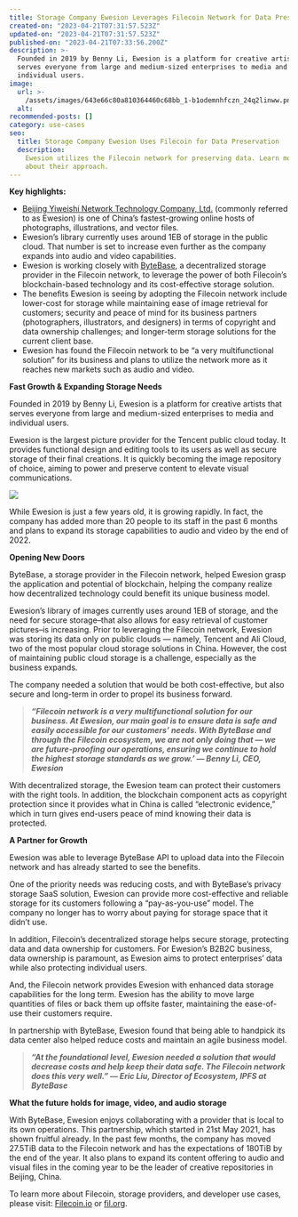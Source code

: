 ```yaml
---
title: Storage Company Ewesion Leverages Filecoin Network for Data Preservation
created-on: "2023-04-21T07:31:57.523Z"
updated-on: "2023-04-21T07:31:57.523Z"
published-on: "2023-04-21T07:33:56.200Z"
description: >-
  Founded in 2019 by Benny Li, Ewesion is a platform for creative artists that
  serves everyone from large and medium-sized enterprises to media and
  individual users.
image:
  url: >-
    /assets/images/643e66c80a810364460c68bb_1-b1odemnhfczn_24q2linww.png
  alt:
recommended-posts: []
category: use-cases
seo:
  title: Storage Company Ewesion Uses Filecoin for Data Preservation
  description:
    Ewesion utilizes the Filecoin network for preserving data. Learn more
    about their approach.
---
```


**Key highlights:**

- [Beijing Yiweishi Network Technology Company, Ltd.](http://www.ewesion.com/) (commonly referred to as Ewesion) is one of China’s fastest-growing online hosts of photographs, illustrations, and vector files.
- Ewesion’s library currently uses around 1EB of storage in the public cloud. That number is set to increase even further as the company expands into audio and video capabilities.
- Ewesion is working closely with [ByteBase](https://www.bytebase.cn/#/), a decentralized storage provider in the Filecoin network, to leverage the power of both Filecoin’s blockchain-based technology and its cost-effective storage solution.
- The benefits Ewesion is seeing by adopting the Filecoin network include lower-cost for storage while maintaining ease of image retrieval for customers; security and peace of mind for its business partners (photographers, illustrators, and designers) in terms of copyright and data ownership challenges; and longer-term storage solutions for the current client base.
- Ewesion has found the Filecoin network to be “a very multifunctional solution” for its business and plans to utilize the network more as it reaches new markets such as audio and video.

**Fast Growth & Expanding Storage Needs**

Founded in 2019 by Benny Li, Ewesion is a platform for creative artists that serves everyone from large and medium-sized enterprises to media and individual users.

Ewesion is the largest picture provider for the Tencent public cloud today. It provides functional design and editing tools to its users as well as secure storage of their final creations. It is quickly becoming the image repository of choice, aiming to power and preserve content to elevate visual communications.

![](/assets/images/64423bedb13e030090961989_0-ds-rp-2ps7f4wkfo.jpeg)

While Ewesion is just a few years old, it is growing rapidly. In fact, the company has added more than 20 people to its staff in the past 6 months and plans to expand its storage capabilities to audio and video by the end of 2022.

**Opening New Doors**

ByteBase, a storage provider in the Filecoin network, helped Ewesion grasp the application and potential of blockchain, helping the company realize how decentralized technology could benefit its unique business model.

Ewesion’s library of images currently uses around 1EB of storage, and the need for secure storage–that also allows for easy retrieval of customer pictures–is increasing. Prior to leveraging the Filecoin network, Ewesion was storing its data only on public clouds — namely, Tencent and Ali Cloud, two of the most popular cloud storage solutions in China. However, the cost of maintaining public cloud storage is a challenge, especially as the business expands.

The company needed a solution that would be both cost-effective, but also secure and long-term in order to propel its business forward.

> **_“Filecoin network is a very multifunctional solution for our business. At Ewesion, our main goal is to ensure data is safe and easily accessible for our customers’ needs. With ByteBase and through the Filecoin ecosystem, we are not only doing that — we are future-proofing our operations, ensuring we continue to hold the highest storage standards as we grow.’ — Benny Li, CEO, Ewesion_**

With decentralized storage, the Ewesion team can protect their customers with the right tools. In addition, the blockchain component acts as copyright protection since it provides what in China is called “electronic evidence,” which in turn gives end-users peace of mind knowing their data is protected.

**A Partner for Growth**

Ewesion was able to leverage ByteBase API to upload data into the Filecoin network and has already started to see the benefits.

One of the priority needs was reducing costs, and with ByteBase’s privacy storage SaaS solution, Ewesion can provide more cost-effective and reliable storage for its customers following a “pay-as-you-use” model. The company no longer has to worry about paying for storage space that it didn’t use.

In addition, Filecoin’s decentralized storage helps secure storage, protecting data and data ownership for customers. For Ewesion’s B2B2C business, data ownership is paramount, as Ewesion aims to protect enterprises’ data while also protecting individual users.

And, the Filecoin network provides Ewesion with enhanced data storage capabilities for the long term. Ewesion has the ability to move large quantities of files or back them up offsite faster, maintaining the ease-of-use their customers require.

In partnership with ByteBase, Ewesion found that being able to handpick its data center also helped reduce costs and maintain an agile business model.

> **_“At the foundational level, Ewesion needed a solution that would decrease costs and help keep their data safe. The Filecoin network does this very well.” — Eric Liu, Director of Ecosystem, IPFS at ByteBase_**

**What the future holds for image, video, and audio storage**

With ByteBase, Ewesion enjoys collaborating with a provider that is local to its own operations. This partnership, which started in 21st May 2021, has shown fruitful already. In the past few months, the company has moved 27.5TiB data to the Filecoin network and has the expectations of 180TiB by the end of the year. It also plans to expand its content offering to audio and visual files in the coming year to be the leader of creative repositories in Beijing, China.

To learn more about Filecoin, storage providers, and developer use cases, please visit: [Filecoin.io](https://filecoin.io/) or [fil.org](https://fil.org/).
